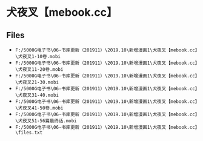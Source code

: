 # 犬夜叉【mebook.cc】

## Files

- `F:/5000G电子书\06-书库更新（201911）\2019.10\新增漫画1\犬夜叉【mebook.cc】\犬夜叉1-10卷.mobi`
- `F:/5000G电子书\06-书库更新（201911）\2019.10\新增漫画1\犬夜叉【mebook.cc】\犬夜叉11-20卷.mobi`
- `F:/5000G电子书\06-书库更新（201911）\2019.10\新增漫画1\犬夜叉【mebook.cc】\犬夜叉21-30.mobi`
- `F:/5000G电子书\06-书库更新（201911）\2019.10\新增漫画1\犬夜叉【mebook.cc】\犬夜叉31-40.mobi`
- `F:/5000G电子书\06-书库更新（201911）\2019.10\新增漫画1\犬夜叉【mebook.cc】\犬夜叉41-50卷.mobi`
- `F:/5000G电子书\06-书库更新（201911）\2019.10\新增漫画1\犬夜叉【mebook.cc】\犬夜叉51-56篇最终话.mobi`
- `F:/5000G电子书\06-书库更新（201911）\2019.10\新增漫画1\犬夜叉【mebook.cc】\files.txt`
